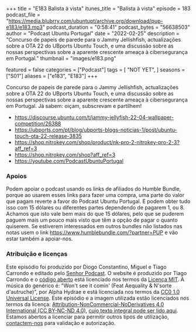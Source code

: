 +++
title = "E183 Balista à vista"
itunes_title = "Balista à vista"
episode = 183
podcast_file = "https://media.blubrry.com/ubuntupt/archive.org/download/pup-e183/e183.mp3"
podcast_duration = "0:58:41"
podcast_bytes = "56638503"
author = "Podcast Ubuntu Portugal"
date = "2022-02-25"
description = "Concurso de papeis de parede para o Jammy Jellishfish, actualizações sobre a OTA 22 do UBports Ubuntu Touch, e uma discussão sobre as nossas perspectivas sobre a aparente crescente ameaça à cibersegurança em Portugal."
thumbnail = "images/e183.png"

featured = false
categories = ["Podcast"]
tags = [
  "NOT YET",
]
seasons = ["S01"]
aliases = ["e183", "E183"]
+++

Concurso de papeis de parede para o Jammy Jellishfish, actualizações sobre a OTA 22 do UBports Ubuntu Touch, e uma discussão sobre as nossas perspectivas sobre a aparente crescente ameaça à cibersegurança em Portugal.
Já sabem: oiçam, subscrevam e partilhem!

* https://discourse.ubuntu.com/t/jammy-jellyfish-22-04-wallpaper-competition/26388
* https://ubports.com/pt/blog/ubports-blogs-noticias-1/post/ubuntu-touch-ota-22-release-3835
* https://shop.nitrokey.com/shop/product/nk-pro-2-nitrokey-pro-2-3?aff_ref=3
* https://shop.nitrokey.com/shop?aff_ref=3
* https://youtube.com/PodcastUbuntuPortugal


### Apoios
Podem apoiar o podcast usando os links de afiliados do Humble Bundle, porque ao usarem esses links para fazer uma compra, uma parte do valor que pagam reverte a favor do Podcast Ubuntu Portugal.
E podem obter tudo isso com 15 dólares ou diferentes partes dependendo de pagarem 1, ou 8.
Achamos que isto vale bem mais do que 15 dólares, pelo que se puderem paguem mais um pouco mais visto que têm a opção de pagar o quanto quiserem.
Se estiverem interessados em outros bundles não listados nas notas usem o link https://www.humblebundle.com/?partner=PUP e vão estar também a apoiar-nos.

### Atribuição e licenças
Este episódio foi produzido por Diogo Constantino, Miguel e Tiago Carrondo e editado pelo [Senhor Podcast](https://senhorpodcast.pt/).
O website é produzido por Tiago Carrondo e o [código aberto](https://gitlab.com/podcastubuntuportugal/website) está licenciado nos termos da [Licença MIT](https://gitlab.com/podcastubuntuportugal/website/main/LICENSE).
A música do genérico é: "Won't see it comin' (Feat Aequality & N'sorte d'autruche)", por Alpha Hydrae e está licenciada nos termos da [CC0 1.0 Universal License](https://creativecommons.org/publicdomain/zero/1.0/).
Este episódio e a imagem utilizada estão licenciados nos termos da licença: [Attribution-NonCommercial-NoDerivatives 4.0 International (CC BY-NC-ND 4.0)](https://creativecommons.org/licenses/by-nc-nd/4.0/), [cujo texto integral pode ser lido aqui](https://creativecommons.org/licenses/by-nc-nd/4.0/legalcode). Estamos abertos a licenciar para permitir outros tipos de utilização, [contactem-nos](https://podcastubuntuportugal.org/contactos) para validação e autorização.

